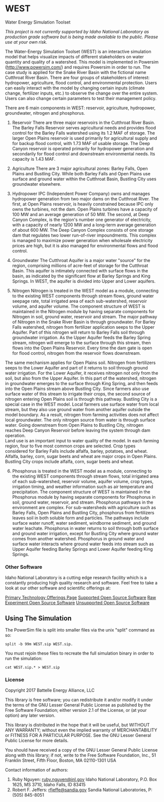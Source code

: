 # WEST
Water Energy Simulation Toolset

*This project is not currently supported by Idaho National Laboratory as production grade software but is being made available to the public. Please use at your own risk.*

The Water-Energy Simulation Toolset (WEST) is an interactive simulation model that helps visualize impacts of different stakeholders on water quantity and quality of a watershed. This model is implemented in Powersim (http://www.powersim.com/) and requires Powersim in order to run. The case study is applied for the Snake River Basin with the fictional name Cutthroat River Basin. There are four groups of stakeholders of interest: hydropower, agriculture, flood control, and environmental protection. Users can easily interact with the model by changing certain inputs (climate change, fertilizer inputs, etc.) to observe the change over the entire system. Users can also change certain parameters to test their management policy.

There are 6 main components in WEST: reservoir, agriculture, hydropower, groundwater, nitrogen and phosphorus.

1. Reservoir
There are three major reservoirs in the Cutthroat River Basin. The Barley Falls Reservoir serves agricultural needs and provides flood control for the Barley Falls watershed using its 1.2 MAF of storage. The larger Open Plains reservoir is used primarily for agricultural supply and for backup flood control, with 1.73 MAF of usable storage. The Deep Canyon reservoir is operated primarily for hydropower generation and secondarily for flood control and downstream environmental needs. Its capacity is 1.43 MAF.

2. Agriculture
There are 3 major agricultural zones: Barley Falls, Open Plains and Bustling City. While both Barley Falls and Open Plains use surface and ground water within the Cutthroat Basin, Bustling City uses groundwater elsewhere. 

3. Hydropower
IPC (Independent Power Company) owns and manages hydropower generation from two major dams on the Cutthroat River. The first, at Open Plains reservoir, is heavily constrained because IPC only owns the turbines, not the dam. Open Plains turbines have a capacity of 100 MW and an average generation of 50 MW. The second, at Deep Canyon Complex, is the region's number one generator of electricity, with a capacity of nearly 1200 MW and a long-term average generation of about 600 MW. The Deep Canyon Complex consists of one storage dam that regulates two lower run-of-river impoundments. This complex is managed to maximize power generation when wholesale electricity prices are high, but it is also managed for environmental flows and flood control.

4. Groundwater
The Cutthroat Aquifer is a major water "source" for the region, comprising millions of acre-feet of storage for the Cutthroat Basin. This aquifer is intimately connected with surface flows in the basin, as indicated by the significant flow at Barley Springs and King Springs. In WEST, the aquifer is divided into Upper and Lower aquifers.

5. Nitrogen
Nitrogen is treated in the WEST model as a module, connecting to the existing WEST components through stream flows, ground water seepage rate, total irrigated area of each sub-watershed, reservoir volume, and aquifer volume. The component structure of WEST is maintained in the Nitrogen module by having separate components for Nitrogen in soil, ground water, reservoir and stream. 
The major pathway of Nitrogen in the Snake River Basin is through groundwater. For Barley Falls watershed, nitrogen from fertilizer application seeps to the Upper Aquifer. Part of this nitrogen will return to Barley Falls soil through groundwater irrigation. As the Upper Aquifer feeds the Barley Spring stream, nitrogen will emerge to the surface through this stream, then flows into the Open Plains Reservoir. Every time the dam gate is open for flood control, nitrogen from the reservoir flows downstream. 

The same mechanism applies for Open Plains soil. Nitrogen from fertilizers seeps to the Lower Aquifer and part of it returns to soil through ground water irrigation. For the Lower Aquifer, it receives nitrogen not only from the soil, but also from the Upper Aquifer. In this part of the watershed, nitrogen in groundwater emerges to the surface through King Spring, and then feeds into the Open Plains stream above Bustling City. Since farmers also use surface water of this stream to irrigate their crops, the second source of nitrogen entering Open Plains soil is through this pathway. 
Bustling City is a special case in the WEST model. Local farmers use surface water from local stream, but they also use ground water from another aquifer outside the model boundary. As a result, nitrogen from farming activities does not affect local groundwater. The only nitrogen source from water is through surface water. Going downstream from Open Plains to Bustling City, nitrogen reaches Deep Canyon Reservoir before leaving the system through dam operation.  
Land use is an important input to water quality of the model. In each farming region, four to five most common crops are selected. Crop types considered for Barley Falls include alfalfa, barley, potatoes, and wheat. Alfalfa, barley, corn, sugar beets and wheat are major crops in Open Plains. Bustling City crops include alfalfa, corn, sugar beets and wheat.

6. Phosphorus is treated in the WEST model as a module, connecting to the existing WEST components through stream flows, total irrigated area of each sub-watershed, reservoir volume, aquifer volume, crop types, irrigation timing, and weather information such as air temperature and precipitation. The component structure of WEST is maintained in the Phosphorus module by having separate components for Phosphorus in soil, ground water, reservoir, and stream. 
Phosphorus pathways in the environment are complex. For sub-watersheds with agriculture such as Barley Falls, Open Plains and Bustling City, phosphorus from fertilizers leaves soil in both soluble form and particles. The pathways include surface water runoff, water sediment, windborne sediment, and ground water leachate. Phosphorus in water returns to soil through both surface and ground water irrigation, except for Bustling City where ground water comes from another watershed. Phosphorus in ground water and surface water interacts where ground water feeds into stream such as Upper Aquifer feeding Barley Springs and Lower Aquifer feeding King Springs.
 

### Other Software
Idaho National Laboratory is a cutting edge research facility which is a constantly producing high quality research and software. Feel free to take a look at our other software and scientific offerings at:

[Primary Technology Offerings Page](https://www.inl.gov/inl-initiatives/technology-deployment)
[Supported Open Source Software](https://github.com/idaholab)
[Raw Experiment Open Source Software](https://github.com/IdahoLabResearch)
[Unsupported Open Source Software](https://github.com/IdahoLabCuttingBoard)

## Using The Simulation

The PowerSim file is split into smaller files via the unix "split" command as so:

`split -b 99m WEST.sip WEST.sip.`

You must rejoin these files to recreate the full simulation binary in order to run the simulation:

`cat WEST.sip.* > WEST.sip`

### License
Copyright 2017 Battelle Energy Alliance, LLC

This library is free software; you can redistribute it and/or
modify it under the terms of the GNU Lesser General Public
License as published by the Free Software Foundation; either
version 2.1 of the License, or (at your option) any later version.

This library is distributed in the hope that it will be useful,
but WITHOUT ANY WARRANTY; without even the implied warranty of
MERCHANTABILITY or FITNESS FOR A PARTICULAR PURPOSE.  See the GNU
Lesser General Public License for more details.

You should have received a copy of the GNU Lesser General Public
License along with this library; if not, write to the Free Software
Foundation, Inc., 51 Franklin Street, Fifth Floor, Boston, MA  02110-1301  USA

Contact information of authors:
1. Ruby Nguyen: ruby.nguyen@inl.gov
Idaho National Laboratory, P.O. Box 1625, MS 3710, Idaho Falls, ID 83415 
2. Robert F. Jeffers: rfjeffe@sandia.gov
Sandia National Laboratories, P: (505) 845-8051

